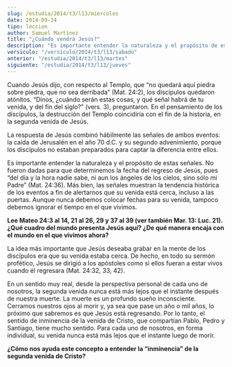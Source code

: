 ```yaml
---
slug: /estudia/2014/t3/l13/miercoles
date: 2014-09-24
tipo: leccion
author: Samuel Martínez
title: "¿Cuándo vendrá Jesús?"
description: "Es importante entender la naturaleza y el propósito de estas señales. No fueron  dadas para que determinemos la fecha del regreso de Jesús, pues “del día y la  hora nadie sabe, ni aun los ángeles de los cielos, sino sólo mi Padre” (Mat.  24:36). Más bien, las señales muestran ..."
versiculo: "/versiculo/2014/t3/l13/sabado"
anterior: "/estudia/2014/t3/l13/martes"
siguiente: "/estudia/2014/t3/l13/jueves"
---
```


Cuando Jesús dijo, con respecto al Templo, que “no quedará aquí piedra sobre piedra, que no sea derribada” (Mat. 24:2), los discípulos quedaron atónitos. “Dinos, ¿cuándo serán estas cosas, y qué señal habrá de tu venida, y del fin del siglo?” (vers. 3), preguntaron. En el pensamiento de los discípulos, la destrucción del Templo coincidiría con el fin de la historia, en la segunda venida de Jesús.

La respuesta de Jesús combinó hábilmente las señales de ambos eventos: la caída de Jerusalén en el año 70 d.C. y su segundo advenimiento, porque los discípulos no estaban preparados para captar la diferencia entre ellos.

Es importante entender la naturaleza y el propósito de estas señales. No fueron dadas para que determinemos la fecha del regreso de Jesús, pues “del día y la hora nadie sabe, ni aun los ángeles de los cielos, sino sólo mi Padre” (Mat. 24:36). Más bien, las señales muestran la tendencia histórica de los eventos a fin de alertarnos que su venida está cerca, incluso a las puertas. Aunque nunca debemos colocar fechas para su venida, tampoco debemos ignorar el tiempo en el que vivimos.

**Lee Mateo 24:3 al 14, 21 al 26, 29 y 37 al 39 (ver también Mar. 13: Luc. 21). ¿Qué cuadro del mundo presenta Jesús aquí? ¿De qué manera encaja con el mundo en el que vivimos ahora?**

La idea más importante que Jesús deseaba grabar en la mente de los discípulos era que su venida estaba cerca. De hecho, en todo su sermón profético, Jesús se dirigió a los apóstoles como si ellos fueran a estar vivos cuando él regresara (Mat. 24:32, 33, 42).

En un sentido muy real, desde la perspectiva personal de cada uno de nosotros, la segunda venida nunca está más lejos que el instante después de nuestra muerte. La muerte es un profundo sueño inconsciente. Cerramos nuestros ojos al morir y, ya sea que pase un año o mil años, lo próximo que sabremos es que Jesús está regresando. Por lo tanto, el sentido de inminencia de la venida de Cristo, que compartían Pablo, Pedro y Santiago, tiene mucho sentido. Para cada uno de nosotros, en forma individual, su venida nunca está más lejos que el instante luego de morir.

**¿Cómo nos ayuda este concepto a entender la “inminencia” de la segunda venida de Cristo?**
